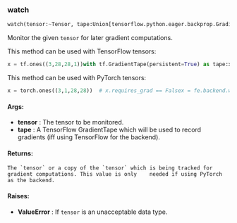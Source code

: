 

### watch
```python
watch(tensor:~Tensor, tape:Union[tensorflow.python.eager.backprop.GradientTape, NoneType]=None) -> ~Tensor
```
Monitor the given `tensor` for later gradient computations.

This method can be used with TensorFlow tensors:
```python
x = tf.ones((3,28,28,1))with tf.GradientTape(persistent=True) as tape:x = fe.backend.watch(x, tape=tape)
```


This method can be used with PyTorch tensors:
```python
x = torch.ones((3,1,28,28))  # x.requires_grad == Falsex = fe.backend.watch(x)  # x.requires_grad == True
```




#### Args:

* **tensor** :  The tensor to be monitored.
* **tape** :  A TensorFlow GradientTape which will be used to record gradients (iff using TensorFlow for the backend).

#### Returns:
    The `tensor` or a copy of the `tensor` which is being tracked for gradient computations. This value is only    needed if using PyTorch as the backend.

#### Raises:

* **ValueError** :  If `tensor` is an unacceptable data type.